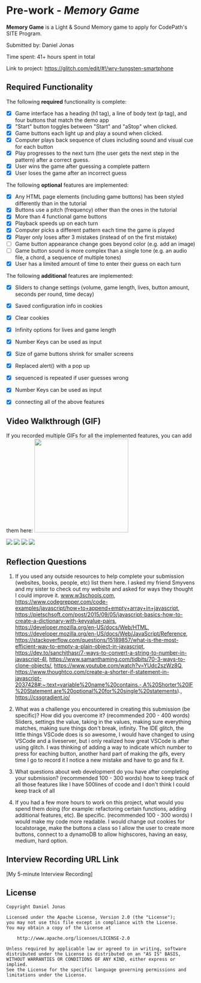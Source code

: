 # Pre-work - *Memory Game*

**Memory Game** is a Light & Sound Memory game to apply for CodePath's SITE Program. 

Submitted by: Daniel Jonas

Time spent: 41+ hours spent in total

Link to project: https://glitch.com/edit/#!/wry-tungsten-smartphone

## Required Functionality

The following **required** functionality is complete:

* [X] Game interface has a heading (h1 tag), a line of body text (p tag), and four buttons that match the demo app
* [X] "Start" button toggles between "Start" and "aStop" when clicked. 
* [X] Game buttons each light up and play a sound when clicked. 
* [X] Computer plays back sequence of clues including sound and visual cue for each button
* [X] Play progresses to the next turn (the user gets the next step in the pattern) after a correct guess. 
* [X] User wins the game after guessing a complete pattern
* [X] User loses the game after an incorrect guess

The following **optional** features are implemented:

* [X] Any HTML page elements (including game buttons) has been styled differently than in the tutorial
* [X] Buttons use a pitch (frequency) other than the ones in the tutorial
* [X] More than 4 functional game buttons
* [X] Playback speeds up on each turn
* [X] Computer picks a different pattern each time the game is played
* [X] Player only loses after 3 mistakes (instead of on the first mistake)
* [ ] Game button appearance change goes beyond color (e.g. add an image)
* [ ] Game button sound is more complex than a single tone (e.g. an audio file, a chord, a sequence of multiple tones)
* [X] User has a limited amount of time to enter their guess on each turn

The following **additional** features are implemented:

- [X] Sliders to change settings (volume, game length, lives, button amount, seconds per round, time decay)
- [X] Saved configuration info in cookies
- [X] Clear cookies
- [X] Infinity options for lives and game length
- [X] Number Keys can be used as input
- [X] Size of game buttons shrink for smaller screens
- [X] Replaced alert() with a pop up
- [X] sequenced is repeated if user guesses wrong
- [X] Number Keys can be used as input
- [X] connecting all of the above features






## Video Walkthrough (GIF)

If you recorded multiple GIFs for all the implemented features, you can add them here:
<img src="http://g.recordit.co/5h72q72il9.gif" width="250" height="250"/>

![ ](http://g.recordit.co/5h72q72il9.gif)
![](http://g.recordit.co/dW4I0OrnwA.gif)
![](http://g.recordit.co/MuYEBYNuap.gif)
![](http://g.recordit.co/jrwajphBAt.gif)

## Reflection Questions
1. If you used any outside resources to help complete your submission (websites, books, people, etc) list them here. 
I asked my friend Smyvens and my sister to check out my website and asked for ways they thought I could improve it.
www.w3schools.com, https://www.codegrepper.com/code-examples/javascript/how+to+append+empty+array+in+javascript, https://pietschsoft.com/post/2015/09/05/javascript-basics-how-to-create-a-dictionary-with-keyvalue-pairs, https://developer.mozilla.org/en-US/docs/Web/HTML, https://developer.mozilla.org/en-US/docs/Web/JavaScript/Reference, https://stackoverflow.com/questions/15189857/what-is-the-most-efficient-way-to-empty-a-plain-object-in-javascript, https://dev.to/sanchithasr/7-ways-to-convert-a-string-to-number-in-javascript-4l, https://www.samanthaming.com/tidbits/70-3-ways-to-clone-objects/, https://www.youtube.com/watch?v=YUdc2szWz8Q, https://www.thoughtco.com/create-a-shorter-if-statement-in-javascript-2037428#:~:text=variable%20name%20contains.-,A%20Shorter%20IF%20Statement,are%20optional%20for%20single%20statements)., https://cssgradient.io/

2. What was a challenge you encountered in creating this submission (be specific)? How did you overcome it? (recommended 200 - 400 words) 
Sliders, settings the value, taking in the values, making sure everything matches, making sure things don't break, infinity. The IDE glitch, the little things VSCode does is so awesome, I would have changed to using VSCode and a liveserver, but i only realized how great VSCode is after using glitch. I was thinking of adding a way to indicate which number to press for eaching button, another hard part of making the gifs, every time I go to record it I notice a new mistake and have to go and fix it.

3. What questions about web development do you have after completing your submission? (recommended 100 - 300 words) 
how to keep track of all those features
like I have 500lines of ccode and I don't think I could keep track of all 

4. If you had a few more hours to work on this project, what would you spend them doing (for example: refactoring certain functions, adding additional features, etc). Be specific. (recommended 100 - 300 words) 
I would make my code more readable. I would change out cookies for localstorage, make the buttons a class so I allow the user to create more buttons, connect to a dynamoDB to allow highscores, having an easy, medium, hard option.


## Interview Recording URL Link

[My 5-minute Interview Recording]


## License

    Copyright Daniel Jonas

    Licensed under the Apache License, Version 2.0 (the "License");
    you may not use this file except in compliance with the License.
    You may obtain a copy of the License at

        http://www.apache.org/licenses/LICENSE-2.0

    Unless required by applicable law or agreed to in writing, software
    distributed under the License is distributed on an "AS IS" BASIS,
    WITHOUT WARRANTIES OR CONDITIONS OF ANY KIND, either express or implied.
    See the License for the specific language governing permissions and
    limitations under the License.
